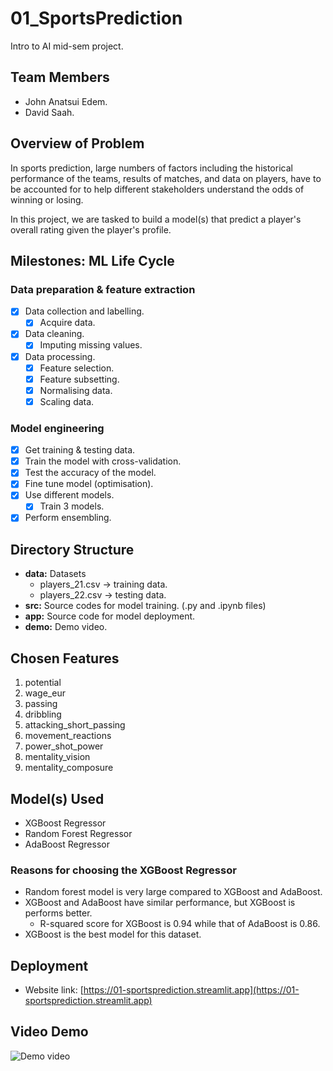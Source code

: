 # 01_SportsPrediction

Intro to AI mid-sem project.

## Team Members

- John Anatsui Edem.
- David Saah.

## Overview of Problem

In sports prediction, large numbers of factors including the historical performance of the teams, results of matches, and data on players, have to be accounted for to help different stakeholders understand the odds of winning or losing.

In this project, we are tasked to build a model(s) that predict a player's overall rating given the player's profile.

## Milestones: ML Life Cycle

### Data preparation & feature extraction

- [x] Data collection and labelling.
  - [x] Acquire data.
- [x] Data cleaning.
  - [x] Imputing missing values.
- [x] Data processing.
  - [x] Feature selection.
  - [x] Feature subsetting.
  - [x] Normalising data.
  - [x] Scaling data.

### Model engineering

- [x] Get training & testing data.
- [x] Train the model with cross-validation.
- [x] Test the accuracy of the model.
- [x] Fine tune model (optimisation).
- [x] Use different models.
  - [x] Train 3 models.
- [x] Perform ensembling.

## Directory Structure

- **data:** Datasets
  - players_21.csv -> training data.
  - players_22.csv -> testing data.
- **src:** Source codes for model training. (.py and .ipynb files)
- **app:** Source code for model deployment.
- **demo:** Demo video.

## Chosen Features

1. potential
2. wage_eur
3. passing
4. dribbling
5. attacking_short_passing
6. movement_reactions
7. power_shot_power
8. mentality_vision
9. mentality_composure

## Model(s) Used

- XGBoost Regressor
- Random Forest Regressor
- AdaBoost Regressor

### Reasons for choosing the XGBoost Regressor

- Random forest model is very large compared to XGBoost and AdaBoost.
- XGBoost and AdaBoost have similar performance, but XGBoost is performs better.
  - R-squared score for XGBoost is 0.94 while that of AdaBoost is 0.86.
- XGBoost is the best model for this dataset.

## Deployment

- Website link: [https://01-sportsprediction.streamlit.app](https://01-sportsprediction.streamlit.app)

## Video Demo

![Demo video]("./demo/demo.webm")
